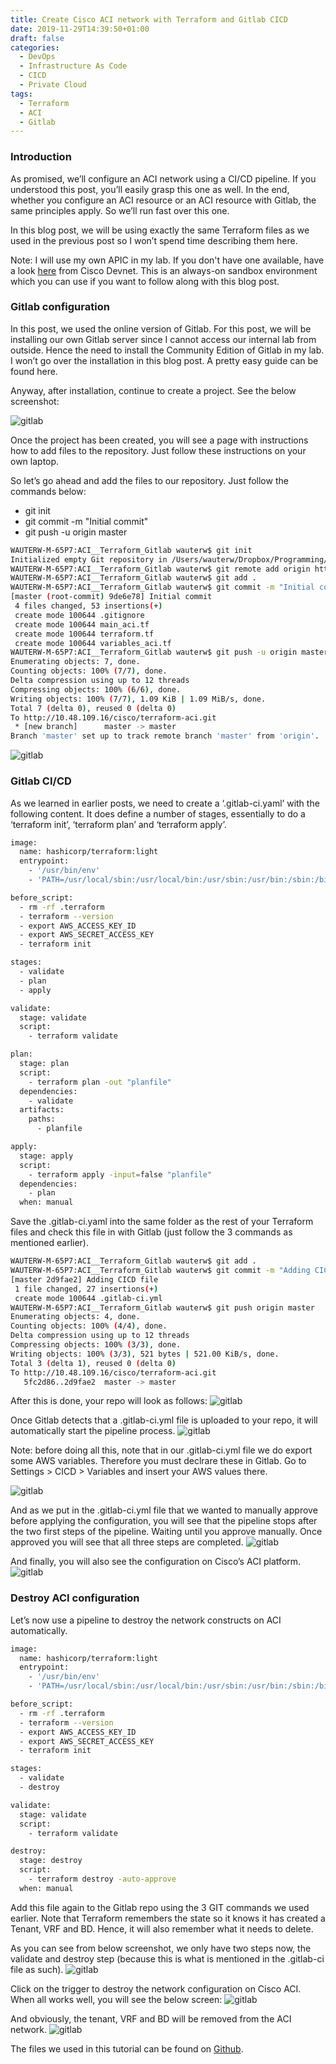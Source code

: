 ```yaml
---
title: Create Cisco ACI network with Terraform and Gitlab CICD
date: 2019-11-29T14:39:50+01:00
draft: false
categories:
  - DevOps
  - Infrastructure As Code
  - CICD
  - Private Cloud
tags:
  - Terraform
  - ACI
  - Gitlab
---
```

### Introduction
As promised, we’ll configure an ACI network using a CI/CD pipeline. If you understood this post, you’ll easily grasp this one as well. In the end, whether you configure an ACI resource or an ACI resource with Gitlab, the same principles apply. So we’ll run fast over this one.

In this blog post, we will be using exactly the same Terraform files as we used in the previous post so I won’t spend time describing them here.

Note: I will use my own APIC in my lab. If you don't have one available, have a look [here](https://devnetsandbox.cisco.com/RM/Diagram/Index/5a229a7c-95d5-4cfd-a651-5ee9bc1b30e2?diagramType=Topology) from Cisco Devnet. This is an always-on sandbox environment which you can use if you want to follow along with this blog post.

### Gitlab configuration
In this post, we used the online version of Gitlab. For this post, we will be installing our own Gitlab server since I cannot access our internal lab from outside. Hence the need to install the Community Edition of Gitlab in my lab. I won’t go over the installation in this blog post. A pretty easy guide can be found here.

Anyway, after installation, continue to create a project. See the below screenshot:

![gitlab](/images/2019-11-29-1.png)

Once the project has been created, you will see a page with instructions how to add files to the repository. Just follow these instructions on your own laptop. 

So let’s go ahead and add the files to our repository. Just follow the commands below:
- git init
- git commit -m "Initial commit"
- git push -u origin master

```bash
WAUTERW-M-65P7:ACI__Terraform_Gitlab wauterw$ git init
Initialized empty Git repository in /Users/wauterw/Dropbox/Programming/blog-hugo-netlify-code/ACI__Terraform_Gitlab/.git/
WAUTERW-M-65P7:ACI__Terraform_Gitlab wauterw$ git remote add origin http://10.48.109.16/cisco/terraform-aci.git
WAUTERW-M-65P7:ACI__Terraform_Gitlab wauterw$ git add .
WAUTERW-M-65P7:ACI__Terraform_Gitlab wauterw$ git commit -m "Initial commit"
[master (root-commit) 9de6e78] Initial commit
 4 files changed, 53 insertions(+)
 create mode 100644 .gitignore
 create mode 100644 main_aci.tf
 create mode 100644 terraform.tf
 create mode 100644 variables_aci.tf
WAUTERW-M-65P7:ACI__Terraform_Gitlab wauterw$ git push -u origin master
Enumerating objects: 7, done.
Counting objects: 100% (7/7), done.
Delta compression using up to 12 threads
Compressing objects: 100% (6/6), done.
Writing objects: 100% (7/7), 1.09 KiB | 1.09 MiB/s, done.
Total 7 (delta 0), reused 0 (delta 0)
To http://10.48.109.16/cisco/terraform-aci.git
 * [new branch]      master -> master
Branch 'master' set up to track remote branch 'master' from 'origin'.
```
![gitlab](/images/2019-11-29-3.png)

### Gitlab CI/CD

As we learned in earlier posts, we need to create a ‘.gitlab-ci.yaml’ with the following content. It does define a number of stages, essentially to do a ‘terraform init’, ‘terraform plan’ and ‘terraform apply’.
```bash
image:
  name: hashicorp/terraform:light
  entrypoint:
    - '/usr/bin/env'
    - 'PATH=/usr/local/sbin:/usr/local/bin:/usr/sbin:/usr/bin:/sbin:/bin'

before_script:
  - rm -rf .terraform
  - terraform --version
  - export AWS_ACCESS_KEY_ID
  - export AWS_SECRET_ACCESS_KEY
  - terraform init

stages:
  - validate
  - plan
  - apply

validate:
  stage: validate
  script:
    - terraform validate

plan:
  stage: plan
  script:
    - terraform plan -out "planfile"
  dependencies:
    - validate
  artifacts:
    paths:
      - planfile

apply:
  stage: apply
  script:
    - terraform apply -input=false "planfile"
  dependencies:
    - plan
  when: manual
```
Save the .gitlab-ci.yaml into the same folder as the rest of your Terraform files and check this file in with Gitlab (just follow the 3 commands as mentioned earlier).

```bash
WAUTERW-M-65P7:ACI__Terraform_Gitlab wauterw$ git add .
WAUTERW-M-65P7:ACI__Terraform_Gitlab wauterw$ git commit -m "Adding CICD file"
[master 2d9fae2] Adding CICD file
 1 file changed, 27 insertions(+)
 create mode 100644 .gitlab-ci.yml
WAUTERW-M-65P7:ACI__Terraform_Gitlab wauterw$ git push origin master
Enumerating objects: 4, done.
Counting objects: 100% (4/4), done.
Delta compression using up to 12 threads
Compressing objects: 100% (3/3), done.
Writing objects: 100% (3/3), 521 bytes | 521.00 KiB/s, done.
Total 3 (delta 1), reused 0 (delta 0)
To http://10.48.109.16/cisco/terraform-aci.git
   5fc2d86..2d9fae2  master -> master
```

After this is done, your repo will look as follows:
![gitlab](/images/2019-11-29-4.png)

Once Gitlab detects that a .gitlab-ci.yml file is uploaded to your repo, it will automatically start the pipeline process.
![gitlab](/images/2019-11-29-5.png)

Note: before doing all this, note that in our .gitlab-ci.yml file we do export some AWS variables. Therefore you must declrare these in Gitlab. Go to Settings > CICD > Variables and insert your AWS values there.

![gitlab](/images/2019-11-29-11.png)

And as we put in the .gitlab-ci.yml file that we wanted to manually approve before applying the configuration, you will see that the pipeline stops after the two first steps of the pipeline. Waiting until you approve manually. Once approved you will see that all three steps are completed.
![gitlab](/images/2019-11-29-6.png)

And finally, you will also see the configuration on Cisco’s ACI platform.
![gitlab](/images/2019-11-29-7.png)

### Destroy ACI configuration
Let’s now use a pipeline to destroy the network constructs on ACI automatically.
```bash
image:
  name: hashicorp/terraform:light
  entrypoint:
    - '/usr/bin/env'
    - 'PATH=/usr/local/sbin:/usr/local/bin:/usr/sbin:/usr/bin:/sbin:/bin'

before_script:
  - rm -rf .terraform
  - terraform --version
  - export AWS_ACCESS_KEY_ID
  - export AWS_SECRET_ACCESS_KEY
  - terraform init

stages:
  - validate
  - destroy

validate:
  stage: validate
  script:
    - terraform validate

destroy:
  stage: destroy
  script:
    - terraform destroy -auto-approve
  when: manual
  ```
Add this file again to the Gitlab repo using the 3 GIT commands we used earlier. Note that Terraform remembers the state so it knows it has created a Tenant, VRF and BD. Hence, it will also remember what it needs to delete.

As you can see from below screenshot, we only have two steps now, the validate and destroy step (because this is what is mentioned in the .gitlab-ci file as such).
![gitlab](/images/2019-11-29-8.png)

Click on the trigger to destroy the network configuration on Cisco ACI. When all works well, you will see the below screen:
![gitlab](/images/2019-11-29-9.png)

And obviously, the tenant, VRF and BD will be removed from the ACI network.
![gitlab](/images/2019-11-29-10.png)

The files we used in this tutorial can be found on [Github](https://github.com/wiwa1978/blog-hugo-netlify-code/tree/master/ACI_Terraform_Gitlab).